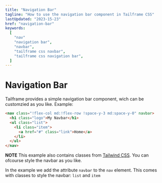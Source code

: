 ```yaml
---
title: "Navigation Bar"
tagline: "How to use the navigation bar component in Tailframe CSS"
lastUpdated: "2023-15-23"
href: "navigation-bar"
keywords:
  [
    "nav"
    "navigation bar",
    "navbar",
    "tailframe css navbar",
    "tailframe css navigation bar",
  ]
---
```


# Navigation Bar

Tailframe provides a simple navigation bar component, wich can be customzied as you like. Example:

```html
<nav class="!flex-col md:!flex-row !space-y-3 md:space-y-0" navbar>
  <h1 class="logo">My Navbar</h1>
  <ul class="list">
    <li class="item">
      <a href="#" class="link">Home</a>
    </li>
  </ul>
</nav>
```

**NOTE** This example also contains classes from [Tailwind CSS](https://tailwindcss.com). You can ofcourse style the navbar as you like.

In the example we add the attribute `navbar` to the `nav` element. This comes with classes to style the navbar: `list` and `item`
